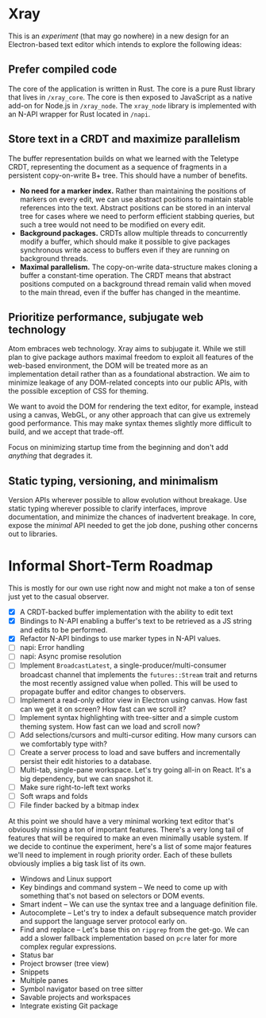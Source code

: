 # Xray

This is an *experiment* (that may go nowhere) in a new design for an Electron-based text editor which intends to explore the following ideas:

## Prefer compiled code

The core of the application is written in Rust. The core is a pure Rust library that lives in `/xray_core`. The core is then exposed to JavaScript as a native add-on for Node.js in `/xray_node`. The `xray_node` library is implemented with an N-API wrapper for Rust located in `/napi`.

## Store text in a CRDT and maximize parallelism

The buffer representation builds on what we learned with the Teletype CRDT, representing the document as a sequence of fragments in a persistent copy-on-write B+ tree. This should have a number of benefits.

* **No need for a marker index.** Rather than maintaining the positions of markers on every edit, we can use abstract positions to maintain stable references into the text. Abstract positions can be stored in an interval tree for cases where we need to perform efficient stabbing queries, but such a tree would not need to be modified on every edit.
* **Background packages.** CRDTs allow multiple threads to concurrently modify a buffer, which should make it possible to give packages synchronous write access to buffers even if they are running on background threads.
* **Maximal parallelism.** The copy-on-write data-structure makes cloning a buffer a constant-time operation. The CRDT means that abstract positions computed on a background thread remain valid when moved to the main thread, even if the buffer has changed in the meantime.

## Prioritize performance, subjugate web technology

Atom embraces web technology. Xray aims to subjugate it. While we still plan to give package authors maximal freedom to exploit all features of the web-based environment, the DOM will be treated more as an implementation detail rather than as a foundational abstraction. We aim to minimize leakage of any DOM-related concepts into our public APIs, with the possible exception of CSS for theming.

We want to avoid the DOM for rendering the text editor, for example, instead using a canvas, WebGL, or any other approach that can give us extremely good performance. This may make syntax themes slightly more difficult to build, and we accept that trade-off.

Focus on minimizing startup time from the beginning and don't add *anything* that degrades it.

## Static typing, versioning, and minimalism

Version APIs wherever possible to allow evolution without breakage. Use static typing wherever possible to clarify interfaces, improve documentation, and minimize the chances of inadvertent breakage. In core, expose the *minimal* API needed to get the job done, pushing other concerns out to libraries.

# Informal Short-Term Roadmap

This is mostly for our own use right now and might not make a ton of sense just yet to the casual observer.

* [x] A CRDT-backed buffer implementation with the ability to edit text
* [x] Bindings to N-API enabling a buffer's text to be retrieved as a JS string and edits to be performed.
* [x] Refactor N-API bindings to use marker types in N-API values.
* [ ] napi: Error handling
* [ ] napi: Async promise resolution
* [ ] Implement `BroadcastLatest`, a single-producer/multi-consumer broadcast channel that implements the `futures::Stream` trait and returns the most recently assigned value when polled. This will be used to propagate buffer and editor changes to observers.
* [ ] Implement a read-only editor view in Electron using canvas. How fast can we get it on screen? How fast can we scroll it?
* [ ] Implement syntax highlighting with tree-sitter and a simple custom theming system. How fast can we load and scroll now?
* [ ] Add selections/cursors and multi-cursor editing. How many cursors can we comfortably type with?
* [ ] Create a server process to load and save buffers and incrementally persist their edit histories to a database.
* [ ] Multi-tab, single-pane workspace. Let's try going all-in on React. It's a big dependency, but we can snapshot it.
* [ ] Make sure right-to-left text works
* [ ] Soft wraps and folds
* [ ] File finder backed by a bitmap index

At this point we should have a very minimal working text editor that's obviously missing a ton of important features. There's a very long tail of features that will be required to make an even minimally usable system. If we decide to continue the experiment, here's a list of some major features we'll need to implement in rough priority order. Each of these bullets obviously implies a big task list of its own.

* Windows and Linux support
* Key bindings and command system – We need to come up with something that's not based on selectors or DOM events.
* Smart indent – We can use the syntax tree and a language definition file.
* Autocomplete – Let's try to index a default subsequence match provider and support the language server protocol early on.
* Find and replace – Let's base this on `ripgrep` from the get-go. We can add a slower fallback implementation based on `pcre` later for more complex regular expressions.
* Status bar
* Project browser (tree view)
* Snippets
* Multiple panes
* Symbol navigator based on tree sitter
* Savable projects and workspaces
* Integrate existing Git package
